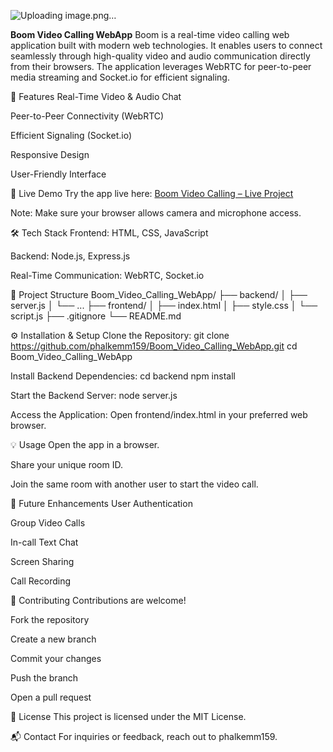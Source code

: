 ![Uploading image.png…]()


**Boom Video Calling WebApp**
Boom is a real-time video calling web application built with modern web technologies. It enables users to connect seamlessly through high-quality video and audio communication directly from their browsers. The application leverages WebRTC for peer-to-peer media streaming and Socket.io for efficient signaling.

🚀 Features
Real-Time Video & Audio Chat

Peer-to-Peer Connectivity (WebRTC)

Efficient Signaling (Socket.io)

Responsive Design

User-Friendly Interface

🔗 Live Demo
Try the app live here: [Boom Video Calling – Live Project](https://boom-video-calling-webapp.onrender.com)

Note: Make sure your browser allows camera and microphone access.

🛠️ Tech Stack
Frontend: HTML, CSS, JavaScript

Backend: Node.js, Express.js

Real-Time Communication: WebRTC, Socket.io

📁 Project Structure
Boom_Video_Calling_WebApp/
├── backend/
│   ├── server.js
│   └── ...
├── frontend/
│   ├── index.html
│   ├── style.css
│   └── script.js
├── .gitignore
└── README.md

⚙️ Installation & Setup
Clone the Repository:
git clone https://github.com/phalkemm159/Boom_Video_Calling_WebApp.git
cd Boom_Video_Calling_WebApp

Install Backend Dependencies:
cd backend
npm install

Start the Backend Server:
node server.js

Access the Application:
Open frontend/index.html in your preferred web browser.

💡 Usage
Open the app in a browser.

Share your unique room ID.

Join the same room with another user to start the video call.

🧩 Future Enhancements
User Authentication

Group Video Calls

In-call Text Chat

Screen Sharing

Call Recording

🤝 Contributing
Contributions are welcome!

Fork the repository

Create a new branch

Commit your changes

Push the branch

Open a pull request

📄 License
This project is licensed under the MIT License.

📬 Contact
For inquiries or feedback, reach out to phalkemm159.

